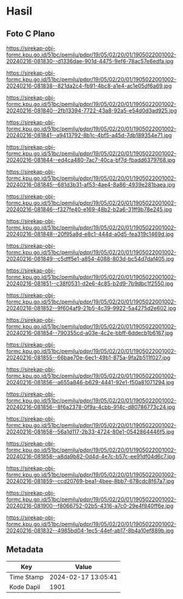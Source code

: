 # Hasil

## Foto C Plano

https://sirekap-obj-formc.kpu.go.id/51bc/pemilu/pdpr/19/05/02/20/01/1905022001002-20240216-081830--d1336dae-901d-4475-9ef6-78ac57e6edfa.jpg

https://sirekap-obj-formc.kpu.go.id/51bc/pemilu/pdpr/19/05/02/20/01/1905022001002-20240216-081838--821da2c4-fb91-4bc8-a1e4-ac1e05df6a69.jpg

https://sirekap-obj-formc.kpu.go.id/51bc/pemilu/pdpr/19/05/02/20/01/1905022001002-20240216-081840--2fb13394-7722-43a8-92a5-e54d0d3ad925.jpg

https://sirekap-obj-formc.kpu.go.id/51bc/pemilu/pdpr/19/05/02/20/01/1905022001002-20240216-081841--a9413792-8b1c-4bf5-a45d-7db189354e71.jpg

https://sirekap-obj-formc.kpu.go.id/51bc/pemilu/pdpr/19/05/02/20/01/1905022001002-20240216-081844--ed4ca480-7ac7-40ca-bf7d-fbadd6379768.jpg

https://sirekap-obj-formc.kpu.go.id/51bc/pemilu/pdpr/19/05/02/20/01/1905022001002-20240216-081845--681d3b31-af53-4ae4-8a86-4939e281baea.jpg

https://sirekap-obj-formc.kpu.go.id/51bc/pemilu/pdpr/19/05/02/20/01/1905022001002-20240216-081846--f327fe40-e169-48b2-b2a6-31ff9b78e245.jpg

https://sirekap-obj-formc.kpu.go.id/51bc/pemilu/pdpr/19/05/02/20/01/1905022001002-20240216-081848--20f95a8d-e8c1-444d-a0d5-fea319c1469d.jpg

https://sirekap-obj-formc.kpu.go.id/51bc/pemilu/pdpr/19/05/02/20/01/1905022001002-20240216-081849--c5dff5e1-a854-4088-803d-bc54d7daf405.jpg

https://sirekap-obj-formc.kpu.go.id/51bc/pemilu/pdpr/19/05/02/20/01/1905022001002-20240216-081851--c38f0531-d2e6-4c85-b2d9-7b9dbc1f2550.jpg

https://sirekap-obj-formc.kpu.go.id/51bc/pemilu/pdpr/19/05/02/20/01/1905022001002-20240216-081852--9f604af9-21b5-4c39-9922-5a4275d2e602.jpg

https://sirekap-obj-formc.kpu.go.id/51bc/pemilu/pdpr/19/05/02/20/01/1905022001002-20240216-081854--790355cd-a03e-4c2e-bbff-6ddecb1b6167.jpg

https://sirekap-obj-formc.kpu.go.id/51bc/pemilu/pdpr/19/05/02/20/01/1905022001002-20240216-081855--66bae70e-6ec1-49b1-875a-9fa2b511f027.jpg

https://sirekap-obj-formc.kpu.go.id/51bc/pemilu/pdpr/19/05/02/20/01/1905022001002-20240216-081856--a655a846-b629-4441-92e1-f50a81071294.jpg

https://sirekap-obj-formc.kpu.go.id/51bc/pemilu/pdpr/19/05/02/20/01/1905022001002-20240216-081856--8f6a2378-0f9a-4cbb-914c-d80786773c24.jpg

https://sirekap-obj-formc.kpu.go.id/51bc/pemilu/pdpr/19/05/02/20/01/1905022001002-20240216-081858--56a1d117-2b33-4724-80e1-0542864446f5.jpg

https://sirekap-obj-formc.kpu.go.id/51bc/pemilu/pdpr/19/05/02/20/01/1905022001002-20240216-081858--a8da9b82-0d4d-4e7c-b57c-ee91df04d6c7.jpg

https://sirekap-obj-formc.kpu.go.id/51bc/pemilu/pdpr/19/05/02/20/01/1905022001002-20240216-081859--ccd20769-bea1-4bee-8bb7-678cdc8f67a7.jpg

https://sirekap-obj-formc.kpu.go.id/51bc/pemilu/pdpr/19/05/02/20/01/1905022001002-20240216-081900--f8066752-02b5-4316-a7c0-29e4f840ff6e.jpg

https://sirekap-obj-formc.kpu.go.id/51bc/pemilu/pdpr/19/05/02/20/01/1905022001002-20240216-081832--4985bd04-1ec5-44ef-ab17-8b4a10ef889b.jpg


## Metadata

| Key        | Value               |
| ---------- | ------------------- |
| Time Stamp | 2024-02-17 13:05:41 |
| Kode Dapil | 1901                |



